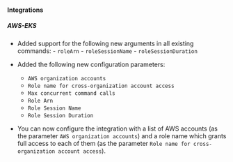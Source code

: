 
#### Integrations

##### AWS-EKS

- Added support for the following new arguments in all existing commands:
      - `roleArn`
      - `roleSessionName`
      - `roleSessionDuration`

- Added the following new configuration parameters:
  - `AWS organization accounts`
  - `Role name for cross-organization account access`
  - `Max concurrent command calls`
  - `Role Arn`
  - `Role Session Name`
  - `Role Session Duration`
  
- You can now configure the integration with a list of AWS accounts (as the parameter `AWS organization accounts`) and a role name which grants full access to each of them (as the parameter `Role name for cross-organization account access`).


